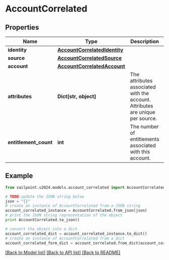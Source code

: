 # AccountCorrelated


## Properties

Name | Type | Description | Notes
------------ | ------------- | ------------- | -------------
**identity** | [**AccountCorrelatedIdentity**](AccountCorrelatedIdentity.md) |  | 
**source** | [**AccountCorrelatedSource**](AccountCorrelatedSource.md) |  | 
**account** | [**AccountCorrelatedAccount**](AccountCorrelatedAccount.md) |  | 
**attributes** | **Dict[str, object]** | The attributes associated with the account.  Attributes are unique per source. | 
**entitlement_count** | **int** | The number of entitlements associated with this account. | [optional] 

## Example

```python
from sailpoint.v2024.models.account_correlated import AccountCorrelated

# TODO update the JSON string below
json = "{}"
# create an instance of AccountCorrelated from a JSON string
account_correlated_instance = AccountCorrelated.from_json(json)
# print the JSON string representation of the object
print AccountCorrelated.to_json()

# convert the object into a dict
account_correlated_dict = account_correlated_instance.to_dict()
# create an instance of AccountCorrelated from a dict
account_correlated_form_dict = account_correlated.from_dict(account_correlated_dict)
```
[[Back to Model list]](../README.md#documentation-for-models) [[Back to API list]](../README.md#documentation-for-api-endpoints) [[Back to README]](../README.md)


